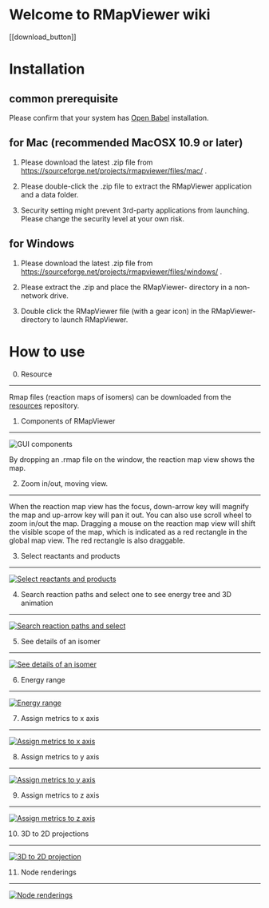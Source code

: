 Welcome to RMapViewer wiki
========

[[download_button]]

Installation
=======

common prerequisite
------------------

Please confirm that your system has [Open Babel](http://openbabel.org/wiki/Main_Page) installation.

for Mac (recommended MacOSX 10.9 or later)
------------------

1. Please download the latest .zip file from https://sourceforge.net/projects/rmapviewer/files/mac/ .

2. Please double-click the .zip file to extract the RMapViewer application and a data folder.

3. Security setting might prevent 3rd-party applications from launching.
   Please change the security level at your own risk.

for Windows
------------------

1. Please download the latest .zip file from https://sourceforge.net/projects/rmapviewer/files/windows/ .

2. Please extract the .zip and place the RMapViewer-<version> directory in a non-network drive.

3. Double click the RMapViewer file (with a gear icon) in the RMapViewer-<version> directory to launch RMapViewer.


How to use
=======
0. Resource
---
Rmap files (reaction maps of isomers) can be downloaded from the [resources](https://github.com/ReactionMap/resources) repository.

1. Components of RMapViewer
---

![GUI components](https://sourceforge.net/p/rmapviewer/screenshot/RMapViewer_manual_ui_elements-2014-0306-02.png)

By dropping an .rmap file on the window, the reaction map view shows the map.

2. Zoom in/out, moving view.
---

When the reaction map view has the focus, down-arrow key will magnify the map and up-arrow key will pan it out. You can also use scroll wheel to zoom in/out the map.
Dragging a mouse on the reaction map view will shift the visible scope of the map, which is indicated as a red rectangle in the global map view. The red rectangle is also draggable.

3. Select reactants and products
---

[![Select reactants and products](http://img.youtube.com/vi/D9aKkTtMgZY/0.jpg)](http://www.youtube.com/watch?v=D9aKkTtMgZY)

4. Search reaction paths and select one to see energy tree and 3D animation
---

[![Search reaction paths and select](http://img.youtube.com/vi/zWvMj6crQfk/0.jpg)](http://www.youtube.com/watch?v=zWvMj6crQfk)

5. See details of an isomer
---

[![See details of an isomer](http://img.youtube.com/vi/pooZxJfu1Zw/0.jpg)](http://www.youtube.com/watch?v=pooZxJfu1Zw)

6. Energy range
---

[![Energy range](http://img.youtube.com/vi/Hpv71PDlknw/0.jpg)](http://www.youtube.com/watch?v=Hpv71PDlknw)

7. Assign metrics to x axis
---

[![Assign metrics to x axis](http://img.youtube.com/vi/-O_mqUHrc0M/0.jpg)](http://www.youtube.com/watch?v=-O_mqUHrc0M)

8. Assign metrics to y axis
---

[![Assign metrics to y axis](http://img.youtube.com/vi/l9qp5vBrrb8/0.jpg)](http://www.youtube.com/watch?v=l9qp5vBrrb8)

9. Assign metrics to z axis
---

[![Assign metrics to z axis](http://img.youtube.com/vi/yuqOabSpQQI/0.jpg)](http://www.youtube.com/watch?v=yuqOabSpQQI)

10. 3D to 2D projections
---

[![3D to 2D projection](http://img.youtube.com/vi/2wsJ76vl-0Q/0.jpg)](http://www.youtube.com/watch?v=2wsJ76vl-0Q)

11. Node renderings
---

[![Node renderings](http://img.youtube.com/vi/pooZxJfu1Zw/0.jpg)](http://www.youtube.com/watch?v=pooZxJfu1Zw)
